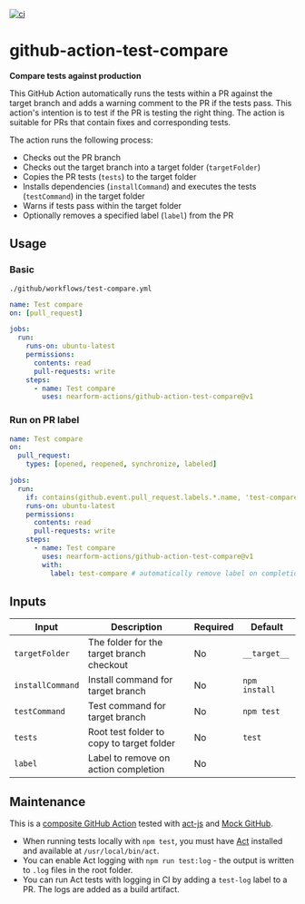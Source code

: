 [![ci](https://github.com/nearform-actions/optic-release-automation-action/actions/workflows/ci.yml/badge.svg)](https://github.com/nearform-actions/optic-release-automation-action/actions/workflows/ci.yml)

# github-action-test-compare

**Compare tests against production**

This GitHub Action automatically runs the tests within a PR against the target branch and adds a warning comment to the PR if the tests pass. This action's intention is to test if the PR is testing the right thing. The action is suitable for PRs that contain fixes and corresponding tests.

The action runs the following process:

- Checks out the PR branch
- Checks out the target branch into a target folder (`targetFolder`)
- Copies the PR tests (`tests`) to the target folder
- Installs dependencies (`installCommand`) and executes the tests (`testCommand`) in the target folder
- Warns if tests pass within the target folder
- Optionally removes a specified label (`label`) from the PR

## Usage

### Basic

`./github/workflows/test-compare.yml`

```yml
name: Test compare
on: [pull_request]

jobs:
  run:
    runs-on: ubuntu-latest
    permissions:
      contents: read
      pull-requests: write
    steps:
      - name: Test compare
        uses: nearform-actions/github-action-test-compare@v1
```

### Run on PR label

```yml
name: Test compare
on:
  pull_request:
    types: [opened, reopened, synchronize, labeled]

jobs:
  run:
    if: contains(github.event.pull_request.labels.*.name, 'test-compare')
    runs-on: ubuntu-latest
    permissions:
      contents: read
      pull-requests: write
    steps:
      - name: Test compare
        uses: nearform-actions/github-action-test-compare@v1
        with:
          label: test-compare # automatically remove label on completion
```

## Inputs

| Input            | Description                               | Required | Default       |
| ---------------- | ----------------------------------------- | -------- | ------------- |
| `targetFolder`   | The folder for the target branch checkout | No       | `__target__`  |
| `installCommand` | Install command for target branch         | No       | `npm install` |
| `testCommand`    | Test command for target branch            | No       | `npm test`    |
| `tests`          | Root test folder to copy to target folder | No       | `test`        |
| `label`          | Label to remove on action completion      | No       |               |

## Maintenance

This is a [composite GitHub Action](https://docs.github.com/en/actions/creating-actions/creating-a-composite-action) tested with [act-js](https://github.com/kiegroup/act-js) and [Mock GitHub](https://github.com/kiegroup/mock-github).

- When running tests locally with `npm test`, you must have [Act](https://github.com/nektos/act) installed and available at `/usr/local/bin/act`.
- You can enable Act logging with `npm run test:log` - the output is written to `.log` files in the root folder.
- You can run Act tests with logging in CI by adding a `test-log` label to a PR. The logs are added as a build artifact.
